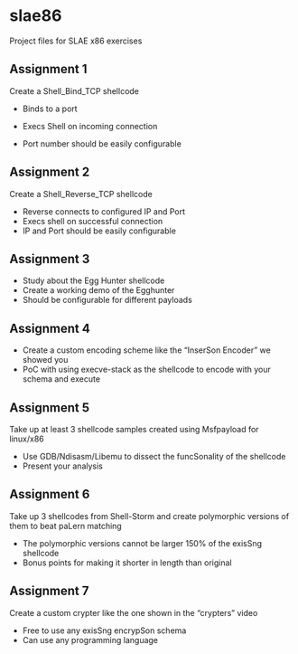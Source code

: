 # slae86

Project files for SLAE x86 exercises

## Assignment 1 
Create a Shell_Bind_TCP shellcode
- Binds to a port  
- Execs Shell on incoming connection 

- Port number should be easily configurable


## Assignment 2
Create a Shell_Reverse_TCP shellcode
- Reverse connects to configured IP and Port 
- Execs shell on successful connection 
- IP and Port should be easily configurable

## Assignment 3 
- Study about the Egg Hunter shellcode
- Create a working demo of the Egghunter
- Should be configurable for different payloads

## Assignment 4 
- Create a custom encoding scheme like the 
“InserSon Encoder” we showed you 
- PoC with using execve-stack as the shellcode
to encode with your schema and execute 

## Assignment 5
Take up at least 3 shellcode samples created 
using Msfpayload for linux/x86  
- Use GDB/Ndisasm/Libemu to dissect the 
funcSonality of the shellcode
- Present your analysis

## Assignment 6
Take up 3 shellcodes from Shell-Storm and 
create polymorphic versions of them to beat 
paLern matching 
- The polymorphic versions cannot be larger 
150% of the exisSng shellcode
- Bonus points for making it shorter in length 
than original

## Assignment 7
Create a custom crypter like the one shown in 
the “crypters” video 
- Free to use any exisSng encrypSon schema 
- Can use any programming language
